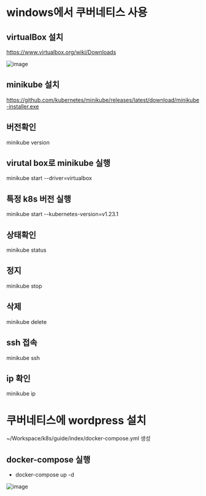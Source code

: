 # windows에서 쿠버네티스 사용

## virtualBox 설치
https://www.virtualbox.org/wiki/Downloads

![image](https://github.com/aamoos/kubernates/assets/37327676/d0f50eb2-4107-4eeb-a291-568b395243ce)

## minikube 설치
https://github.com/kubernetes/minikube/releases/latest/download/minikube-installer.exe

## 버전확인
minikube version

## virutal box로 minikube 실행
minikube start --driver=virtualbox

## 특정 k8s 버전 실행
minikube start --kubernetes-version=v1.23.1

## 상태확인
minikube status

## 정지
minikube stop

## 삭제
minikube delete

## ssh 접속
minikube ssh

## ip 확인
minikube ip

# 쿠버네티스에 wordpress 설치
~/Workspace/k8s/guide/index/docker-compose.yml 생성

## docker-compose 실행
- docker-compose up -d

![image](https://github.com/aamoos/kubernates/assets/37327676/a4326dd1-b08f-47d3-880b-2a8cfc9563a6)

